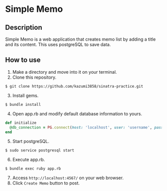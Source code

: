 # Simple Memo
## Description
Simple Memo is a web application that creates memo list by adding a title and its content.
This uses postgreSQL to save data.

## How to use
1. Make a directory and move into it on your terminal.
2. Clone this repository.

```
$ git clone https://github.com/kazumi3858/sinatra-practice.git
```

3. Install gems.

```
$ bundle install
```

4. Open app.rb and modify default database information to yours.

```ruby
def initialize
  @db_connection = PG.connect(host: 'localhost', user: 'username', password: 'password', dbname: 'dbname')
end
```

5. Start postgreSQL.

```
$ sudo service postgresql start
```

6. Execute app.rb.

```
$ bundle exec ruby app.rb
```

7. Access `http://localhost:4567/` on your web browser.
8. Click `Create Memo` button to post.
